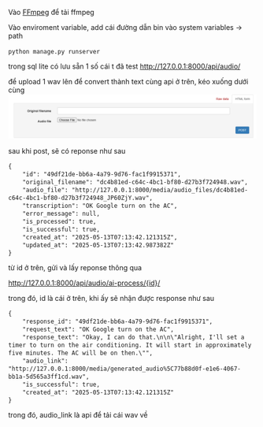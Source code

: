 Vào [FFmpeg](https://www.gyan.dev/ffmpeg/builds/) để tải ffmpeg

Vào enviroment variable, add cái đường dẫn bin vào system variables -> path

`python manage.py runserver`

trong sql lite có lưu sẵn 1 số cái t đã test
http://127.0.0.1:8000/api/audio/

để upload 1 wav lên để convert thành text
cùng api ở trên, kéo xuống dưới cùng
![API](media\image\post.png "Post audio")

sau khi post, sẽ có reponse như sau

```
{
    "id": "49df21de-bb6a-4a79-9d76-fac1f9915371",
    "original_filename": "dc4b81ed-c64c-4bc1-bf80-d27b3f724948.wav",
    "audio_file": "http://127.0.0.1:8000/media/audio_files/dc4b81ed-c64c-4bc1-bf80-d27b3f724948_JP60ZjY.wav",
    "transcription": "OK Google turn on the AC",
    "error_message": null,
    "is_processed": true,
    "is_successful": true,
    "created_at": "2025-05-13T07:13:42.121315Z",
    "updated_at": "2025-05-13T07:13:42.987382Z"
}
```

từ id ở trên, gửi và lấy reponse thông qua

http://127.0.0.1:8000/api/audio/ai-process/{id}/

trong đó, id là cái ở trên, khi ấy sẽ nhận được response như sau

```
{
    "response_id": "49df21de-bb6a-4a79-9d76-fac1f9915371",
    "request_text": "OK Google turn on the AC",
    "response_text": "Okay, I can do that.\n\n\"Alright, I'll set a timer to turn on the air conditioning. It will start in approximately five minutes. The AC will be on then.\"",
    "audio_link": "http://127.0.0.1:8000/media/generated_audio%5C77b88d0f-e1e6-4067-bb1a-5d565a3ff1cd.wav",
    "is_successful": true,
    "created_at": "2025-05-13T07:13:42.121315Z"
}
```

trong đó, audio_link là api để tải cái wav về
